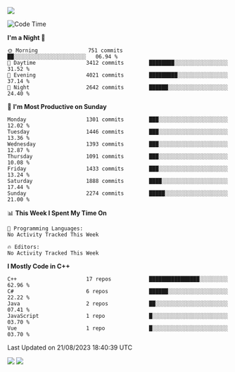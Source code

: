 ![](https://komarev.com/ghpvc/?username=lilpidgey&color=red)
<!--START_SECTION:waka-->
![Code Time](http://img.shields.io/badge/Code%20Time-1%2C491%20hrs%2018%20mins-blue)

**I'm a Night 🦉** 

```text
🌞 Morning                751 commits         ██░░░░░░░░░░░░░░░░░░░░░░░   06.94 % 
🌆 Daytime                3412 commits        ████████░░░░░░░░░░░░░░░░░   31.52 % 
🌃 Evening                4021 commits        █████████░░░░░░░░░░░░░░░░   37.14 % 
🌙 Night                  2642 commits        ██████░░░░░░░░░░░░░░░░░░░   24.40 % 
```
📅 **I'm Most Productive on Sunday** 

```text
Monday                   1301 commits        ███░░░░░░░░░░░░░░░░░░░░░░   12.02 % 
Tuesday                  1446 commits        ███░░░░░░░░░░░░░░░░░░░░░░   13.36 % 
Wednesday                1393 commits        ███░░░░░░░░░░░░░░░░░░░░░░   12.87 % 
Thursday                 1091 commits        ███░░░░░░░░░░░░░░░░░░░░░░   10.08 % 
Friday                   1433 commits        ███░░░░░░░░░░░░░░░░░░░░░░   13.24 % 
Saturday                 1888 commits        ████░░░░░░░░░░░░░░░░░░░░░   17.44 % 
Sunday                   2274 commits        █████░░░░░░░░░░░░░░░░░░░░   21.00 % 
```


📊 **This Week I Spent My Time On** 

```text
💬 Programming Languages: 
No Activity Tracked This Week

🔥 Editors: 
No Activity Tracked This Week
```

**I Mostly Code in C++** 

```text
C++                      17 repos            ████████████████░░░░░░░░░   62.96 % 
C#                       6 repos             ██████░░░░░░░░░░░░░░░░░░░   22.22 % 
Java                     2 repos             ██░░░░░░░░░░░░░░░░░░░░░░░   07.41 % 
JavaScript               1 repo              █░░░░░░░░░░░░░░░░░░░░░░░░   03.70 % 
Vue                      1 repo              █░░░░░░░░░░░░░░░░░░░░░░░░   03.70 % 
```




 Last Updated on 21/08/2023 18:40:39 UTC
<!--END_SECTION:waka-->
![](https://hit.yhype.me/github/profile?user_id=42968544)
![](https://komarev.com/ghpvc/?lilpidgey)
